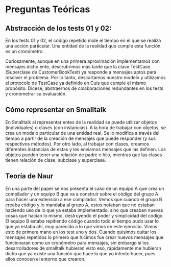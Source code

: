 # Preguntas Teóricas

## Abstracción de los tests 01 y 02:

En los tests 01 y 02, el código repetido mide el tiempo en el que se realiza una acción particular. Una entidad de la realidad que cumple esta función es un cronómetro.

Curiosamente, aunque en una primera aproximación implementamos con mensajes dicho ente, descrubrimos más tarde que la clase TestCase (Superclase de CustomerBookTest) ya responde a mensajes aptos para resolver el problema. Por lo tanto, descartamos nuestro modelo y utilizamos el protocolo de TestCase ya definido en Cuis que cumple el mismo propósito. Dicese, abstraernos de colaboraciones redundantes en los tests y cronómetrar su evaluación.

## Cómo representar en Smalltalk

En Smalltalk al representar entes de la realidad se puede utilizar objetos (individuales) o clases (con instancias). A la hora de trabajar con objetos, se crea un modelo particular de una entidad real. Se lo modifica a través del tiempo a partir de la creación de mensajes que puede responder (y sus respectivos métodos). Por otro lado, al trabajar con clases, creamos diferentes instancias de estas y les enviamos mensajes que las definen. Los objetos pueden tener una relación de padre e hijo, mientras que las clases tienen relación de clase, subclase y superclase. 

## Teoría de Naur

En una parte del paper se nos presenta el caso de un equipo A que crea un compilador y un equipo B que va a construir sobre el código del grupo A para hacer una extensión a ese compilador. Vemos que cuando el grupo B creaba código y lo mandaba al grupo A, estos notaban que no estaban haciendo uso de lo que ya estaba implementado, sino que creaban nuevas cosas que hacían lo mismo, destruyendo el poder y simplicidad del código. 
El equipo B estaba repitiendo código cuando todo el tiempo pudo usar lo que ya estaba ahí, muy parecido a lo que vimos en este ejercicio. 
Vimos esto de primera mano en los test uno y dos. Cuando quisimos quitar los mensajes repetidos lo primero que hicimos fue crear nuevos mensajes que funcionaran como un cronómetro para mensajes, sin embargo si los desarrolladores de smalltalk hubieran visto eso, rápidamente me hubieran dicho que ya existe una función que hace lo que yo intento hacer, pues ellos conocen el entorno que crearon.
